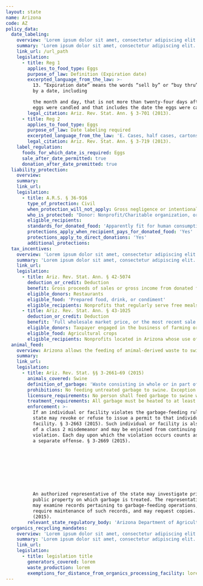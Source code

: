 ```yaml
---
layout: state
name: Arizona
code: AZ
policy_data:
  date_labeling:
    overview: 'Lorem ipsum dolor sit amet, consectetur adipiscing elit. Curabitur tellus mi, consequat at laoreet eget, vestibulum nec dolor. Vivamus volutpat quam ac quam bibendum rutrum.'
    summary: 'Lorem ipsum dolor sit amet, consectetur adipiscing elit. Curabitur tellus mi, consequat at laoreet eget, vestibulum nec dolor. Vivamus volutpat quam ac quam bibendum rutrum.'
    link_url: /url_path
    legislation:
      - title: Reg 1
        applies_to_food_type: Eggs
        purpose_of_law: Definition (Expiration date)
        excerpted_language_from_the_law: >-
          13. “Expiration date” means the words “sell by” or “buy thru” followed
          by a date, including

          the month and day, that is not more than twenty-four days after the
          eggs were candled and that includes the date the eggs were candled.
        legal_citation: Ariz. Rev. Stat. Ann. § 3-701 (2013).
      - title: Reg 2
        applies_to_food_type: Eggs
        purpose_of_law: Date labeling required
        excerpted_language_from_the_law: 'E. Cases, half cases, cartons or containers marked grade AA or grade A shall be marked with an expiration date. F. The expiration date marked on a case, half case or container holding fifteen dozen eggs or more shall be plainly and conspicuously marked in bold-faced type not less than three-eighths inch in height on one outward end of the case or container. G. The expiration date marked on a carton or container holding less than fifteen dozen eggs shall be plainly and conspicuously marked in bold-faced type not less than one-eighth inch in height on one end of the outward top face of each carton and on one outward end or the outward top of each container.'
        legal_citation: Ariz. Rev. Stat. Ann. § 3-719 (2013).
    label_regulation:
      foods_for_which_date_is_required: Eggs
      sale_after_date_permitted: true
      donation_after_date_premitted: true
  liability_protection:
    overview:
    summary:
    link_url:
    legislation:
      - title: A.R.S. § 36-916
        type_of_protection: Civil
        when_protection_will_not_apply: Gross negligence or intentional misconduct
        who_is_protected: "Donor: Nonprofit/Charitable organization, or any other person \nDistributor: Nonprofit/charitable organization and donor donating to immediate family"
        eligible_recipients:
        standards_for_donated_food: 'Apparently fit for human consumption. Provides protection for food that does not meet quality and label standards if (a) donor informs the recipient nonprofit, and (b) the recipient nonprofit agrees to recondition the product.'
        protections_apply_when_recipient_pays_for_donated_food: 'Yes'
        protections_apply_to_direct_donations: 'Yes'
        additional_protections:
  tax_incentives:
    overview: 'Lorem ipsum dolor sit amet, consectetur adipiscing elit. Curabitur tellus mi, consequat at laoreet eget, vestibulum nec dolor. Vivamus volutpat quam ac quam bibendum rutrum.'
    summary: 'Lorem ipsum dolor sit amet, consectetur adipiscing elit. Curabitur tellus mi, consequat at laoreet eget, vestibulum nec dolor. Vivamus volutpat quam ac quam bibendum rutrum.'
    link_url:
    legislation:
      - title: Ariz. Rev. Stat. Ann. § 42-5074
        deduction_or_credit: Deduction
        benefit: Gross proceeds of sales or gross income from donated food
        eligible_donors: Restaurants
        eligible_food: 'Prepared food, drink, or condiment'
        eligible_recipients: Nonprofits that regularly serve free meals to the needy and indigent at no cost
      - title: Ariz. Rev. Stat. Ann. § 43-1025
        deduction_or_credit: Deduction
        benefit: 'Full wholesale market price, or the most recent sale price (whichever is greater) of donated crops'
        eligible_donors: Taxpayer engaged in the business of farming or processing agricultural crops
        eligible_food: Agricultural crops
        eligible_recipients: Nonprofits located in Arizona whose use of the crop is related to their tax-exempt status
  animal_feed:
    overview: Arizona allows the feeding of animal-derived waste to swine provided that it has been properly heat-treated and fed by a licensed facility. All other waste may be fed to swine without heat-treatment. Individuals may feed household garbage to their own swine without heat-treating it and without a permit.
    summary:
    link_url:
    legislation:
      - title: Ariz. Rev. Stat. §§ 3-2661–69 (2015)
        animals_covered: Swine
        definition_of_garbage: 'Waste consisting in whole or in part of animal waste resulting from handling, preparing, cooking and consuming of foods, including the offal from animal or poultry carcasses or parts thereof. § 3-2661 (2015).'
        prohibitions: No feeding untreated garbage to swine. Exception for individuals feeding household garbage. §§ 3-2661–69 (2015).
        licensure_requirements: No person shall feed garbage to swine without first obtaining an annual permit from the associate director. § 3-2664 (2015).
        treatment_requirements: All garbage must be heated to at least 212 degrees Fahrenheit or boiling point for at least 30 minutes or else treated in some other manner approved by the state. § 3-2667 (2015).
        enforcement: >-
          If an individual or facility violates the garbage-feeding rule, the
          state may revoke or refuse to issue a permit to that individual or
          facility. § 3-2663 (2015). Such individual or facility is also guilty
          of a class 2 misdemeanor and may be enjoined from continuing the
          violation. Each day upon which the violation occurs counts as
          a separate offense. § 3-2669 (2015).









          An authorized representative of the state may investigate private or
          public property on which garbage is treated. The representative also
          may examine records pertaining to garbage-feeding operations, may
          require maintenance of such records, and may request copies. § 3-2668
          (2015).
        relevant_state_regulatory_body: 'Arizona Department of Agriculture, Animal Services Division (§ 3-2661 (2015)), <a href="https://agriculture.az.gov/animal-services-division">https://agriculture.az.gov/animal-services-division</a>.'
  organics_recycling_mandates:
    overview: 'Lorem ipsum dolor sit amet, consectetur adipiscing elit. Curabitur tellus mi, consequat at laoreet eget, vestibulum nec dolor. Vivamus volutpat quam ac quam bibendum rutrum.'
    summary: 'Lorem ipsum dolor sit amet, consectetur adipiscing elit. Curabitur tellus mi, consequat at laoreet eget, vestibulum nec dolor. Vivamus volutpat quam ac quam bibendum rutrum.'
    link_url:
    legislation:
      - title: legislation title
        generators_covered: lorem
        waste_production: lorem
        exemptions_for_distance_from_organics_processing_facility: lorem
---
```

